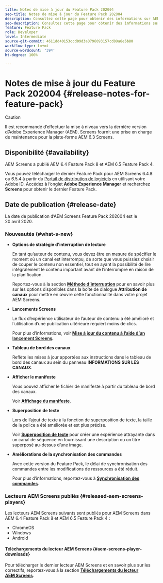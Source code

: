 ```yaml
---
title: Notes de mise à jour du Feature Pack 202004
seo-title: Notes de mise à jour du Feature Pack 202004
description: Consultez cette page pour obtenir des informations sur AEM Screens Feature Pack 202004, publié le 20 avril 2020.
seo-description: Consultez cette page pour obtenir des informations sur AEM Screens Feature Pack 202004, publié le 20 avril 2020.
feature: Feature Pack
role: Developer
level: Intermediate
source-git-commit: 4611dd40153ccd09d3a0796093157cd09a8e5b80
workflow-type: tm+mt
source-wordcount: '394'
ht-degree: 100%

---
```



# Notes de mise à jour du Feature Pack 202004 {#release-notes-for-feature-pack}

>[!CAUTION]
>
>Il est recommandé d’effectuer la mise à niveau vers la dernière version d’Adobe Experience Manager (AEM). Screens fournit une prise en charge de maintenance pour la plate-forme AEM 6.3 Screens.

## Disponibilité {#availability}

AEM Screens a publié AEM 6.4 Feature Pack 8 et AEM 6.5 Feature Pack 4.

Vous pouvez télécharger le dernier Feature Pack pour AEM Screens 6.4.8 ou 6.5.4 à partir du [Portail de distribution de logiciels](https://experience.adobe.com/#/downloads/content/software-distribution/en/aem.html) en utilisant votre Adobe ID. Accédez à l’onglet **Adobe Experience Manager** et recherchez **Screens** pour obtenir le dernier Feature Pack.

## Date de publication {#release-date}

La date de publication d’AEM Screens Feature Pack 202004 est le 20 avril 2020.

### Nouveautés {#what-s-new}

* **Options de stratégie d’interruption de lecture**

   En tant qu’auteur de contenu, vous devez être en mesure de spécifier le moment où un canal est interrompu, de sorte que vous puissiez choisir de couper le contenu non essentiel, tout en ayant la possibilité de lire intégralement le contenu important avant de l’interrompre en raison de la planification.

   Reportez-vous à la section **[Méthode d’interruption](/help/user-guide/channel-assignment.md#interruption-method-channel)** pour en savoir plus sur les options disponibles dans la boîte de dialogue **Attribution de canaux** pour mettre en œuvre cette fonctionnalité dans votre projet AEM Screens.

* **Lancements Screens**

   Le flux d’expérience utilisateur de l’auteur de contenu a été amélioré et l’utilisation d’une publication ultérieure requiert moins de clics.

   Pour plus d’informations, voir **[Mise à jour du contenu à l’aide d’un lancement Screens](launches.md)**.

* **Tableau de bord des canaux**

   Reflète les mises à jour apportées aux instructions dans le tableau de bord des canaux au sein du panneau **INFORMATIONS SUR LES CANAUX**.


* **Afficher le manifeste**

   Vous pouvez afficher le fichier de manifeste à partir du tableau de bord des canaux.

   Voir **[Affichage du manifeste](/help/user-guide/managing-channels.md#view-manifest)**.

* **Superposition de texte**

   Lors de l’ajout de texte à la fonction de superposition de texte, la taille de la police a été améliorée et est plus précise.

   Voir **[Superposition de texte](text-overlay.md)** pour créer une expérience attrayante dans un canal de séquence en fournissant une description ou un titre superposé au-dessus d’une image.

* **Améliorations de la synchronisation des commandes**

   Avec cette version du Feature Pack, le délai de synchronisation des commandes entre les modifications de ressources a été réduit.

   Pour plus d’informations, reportez-vous à **[Synchronisation des commandes](using-command-sync.md)**.

### Lecteurs AEM Screens publiés {#released-aem-screens-players}

Les lecteurs AEM Screens suivants sont publiés pour AEM Screens dans AEM 6.4 Feature Pack 8 et AEM 6.5 Feature Pack 4 :

* ChromeOS
* Windows
* Android

#### Téléchargements du lecteur AEM Screens {#aem-screens-player-downloads}

Pour télécharger le dernier lecteur AEM Screens et en savoir plus sur les correctifs, reportez-vous à la section **[Téléchargements du lecteur AEM Screens](https://download.macromedia.com/screens/)**.
